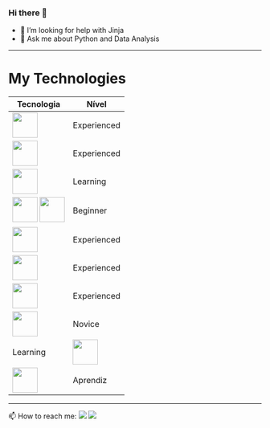 ### Hi there 👋

<!--
**Rodrigolsantoswk/Rodrigolsantoswk** is a ✨ _special_ ✨ repository because its `README.md` (this file) appears on your GitHub profile.

Here are some ideas to get you started:

- 🔭 I’m currently working on Continental Tires
- 🌱 I’m currently learning API's Restfull with Python
<!--- 👯 I’m looking to collaborate on ...-->
- 🤔 I’m looking for help with Jinja
- 💬 Ask me about Python and Data Analysis
<hr>
<h1>My Technologies</h1>
<table>
  <thead>
    <tr>
      <th>Tecnologia</th>
      <th>Nível</th>
    </tr>
  </thead>
  <tbody>
    <tr>
      <td><img src="https://cdn.iconscout.com/icon/free/png-256/python-2752092-2284909.png" height="50"></td>
      <td>Experienced</td> 
    </tr>
    <tr>
      <td><img src="https://cdn.iconscout.com/icon/free/png-256/java-60-1174953.png" height="50"></td>
      <td>Experienced</td>
    </tr>
    <tr>
      <td><img src="https://cdn.iconscout.com/icon/free/png-256/javascript-2038874-1720087.png" height="50"></td>
      <td>Learning</td>
    </tr>
    <tr>
      <td><img src="https://cdn.iconscout.com/icon/free/png-256/html5-40-1175193.png" height="50">
        <img src="https://cdn.iconscout.com/icon/free/png-256/css3-11-1175239.png" height="50">
      </td>
      <td>Beginner</td>
    </tr>
    <tr>
      <td><img src="https://wyday.com/images/lm/langs/vba.1.svg" height="50"></td>
      <td>Experienced</td>
    </tr>
    <tr>
      <td><img src="https://cdn.iconscout.com/icon/free/png-256/power-bi-285209.png" height="50"></td>
      <td>Experienced</td>
    </tr>
    <tr>
      <td><img src="https://img.icons8.com/color/48/000000/microsoft-sql-server.png" height="50"></td>
      <td>Experienced</td>
    </tr>
    <tr>
      <td><img src="https://img.icons8.com/color/48/000000/postgreesql.png" height="50"></td>
      <td>Novice</td>
    </tr>
    <tr>
      <td>Learning</td>
      <td><img src="https://cdn.freebiesupply.com/logos/large/2x/mysql-5-logo-png-transparent.png" height="50"></td>
    </tr>
    <tr>
      <td><img src="https://dwglogo.com/wp-content/uploads/2018/03/SQLite_Vector_logo.png" height="50"></td>
      <td>Aprendiz</td>
    </tr>
  </tbody>
</table>
<hr>
📫 How to reach me: <a href="https://www.linkedin.com/in/rodrigolsantoswk/"><img src="https://camo.githubusercontent.com/c00f87aeebbec37f3ee0857cc4c20b21fefde8a96caf4744383ebfe44a47fe3f/68747470733a2f2f696d672e736869656c64732e696f2f62616467652f2d4c696e6b6564496e2d2532333030373742353f7374796c653d666f722d7468652d6261646765266c6f676f3d6c696e6b6564696e266c6f676f436f6c6f723d7768697465"/></a> 
<a href="mailto:limasrodrigowk@gmail.com"><img src="https://camo.githubusercontent.com/927d6b3961fa048ff7303daf291cb5869dfa25018997cf8c1373c2f6a85b1458/68747470733a2f2f696d672e736869656c64732e696f2f62616467652f2d476d61696c2d2532333333333f7374796c653d666f722d7468652d6261646765266c6f676f3d676d61696c266c6f676f436f6c6f723d7768697465"/></a>
